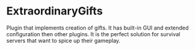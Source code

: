 # ExtraordinaryGifts

Plugin that implements creation of gifts. It has built-in GUI and extended configuration then other plugins. It is the
perfect solution for survival servers that want to spice up their gameplay.

